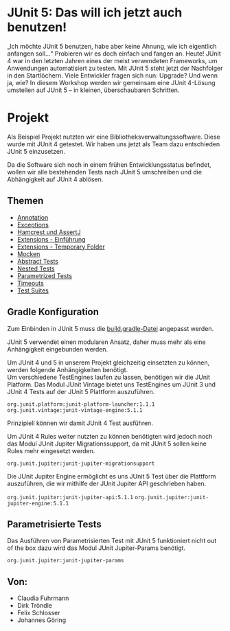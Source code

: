 
# JUnit 5: Das will ich jetzt auch benutzen!

„Ich möchte JUnit 5 benutzen, habe aber keine Ahnung, wie ich eigentlich anfangen soll...“
Probieren wir es doch einfach und fangen an. Heute!
JUnit 4 war in den letzten Jahren eines der meist verwendeten Frameworks, um Anwendungen automatisiert zu testen. Mit JUnit 5 steht jetzt der Nachfolger in den Startlöchern. Viele Entwickler fragen sich nun: Upgrade? Und wenn ja, wie?
In diesem Workshop werden wir gemeinsam eine JUnit 4-Lösung umstellen auf JUnit 5 – in kleinen, überschaubaren Schritten.

# Projekt
Als Beispiel Projekt nutzten wir eine Bibliotheksverwaltungssoftware.
Diese wurde mit JUnit 4 getestet. Wir haben uns jetzt als Team dazu entschieden JUnit 5 einzusetzen.

Da die Software sich noch in einem frühen Entwicklungsstatus befindet, wollen wir alle bestehenden Tests nach JUnit 5 umschreiben und die Abhängigkeit auf JUnit 4 ablösen.

## Themen

* [Annotation](files/01annotations.md)
* [Exceptions](files/02exceptions.md)
* [Hamcrest und AssertJ](files/03hamcrestUndAssertJ.md)
* [Extensions - Einführung](files/04_1extensions.md)
* [Extensions - Temporary Folder](files/04_2temporaryFolder.md)
* [Mocken](files/05mocks.md)
* [Abstract Tests](files/06abstractTests.md)
* [Nested Tests](files/07nestedTests.md)
* [Parametrized Tests](files/08parametrizedTests.md)
* [Timeouts](files/09timeouts.md)
* [Test Suites](files/10Testsuites.md)

## Gradle Konfiguration
Zum Einbinden in JUnit 5 muss die [build.gradle-Datei](build.gradle) angepasst werden.

JUnit 5 verwendet einen modularen Ansatz, daher muss mehr als eine Anhängigkeit eingebunden werden.

Um JUnit 4 und 5 in unserem Projekt gleichzeitig einsetzten zu können, werden folgende Anhängigkeiten benötigt.  
Um verschiedene TestEngines laufen zu lassen, benötigen wir die JUnit Platform.
Das Modul JUnit Vintage bietet uns TestEngines um JUnit 3 und JUnit 4 Tests auf der JUnit 5 Plattform auszuführen.
   
 `org.junit.platform:junit-platform-launcher:1.1.1` 
 `org.junit.vintage:junit-vintage-engine:5.1.1`
 
Prinzipiell können wir damit JUnit 4 Test ausführen.

Um JUnit 4 Rules weiter nutzten zu können benötigten wird jedoch noch das Modul JUnit Jupiter Migrationssupport, 
da mit JUnit 5 sollen keine Rules mehr eingesetzt werden.

 `org.junit.jupiter:junit-jupiter-migrationsupport`
 
Die JUnit Jupiter Engine ermöglicht es uns JUnit 5 Test über die Plattform auszuführen, die wir mithilfe der JUnit Jupiter API geschrieben haben.
 
 `org.junit.jupiter:junit-jupiter-api:5.1.1`
 `org.junit.jupiter:junit-jupiter-engine:5.1.1`

## Parametrisierte Tests
Das Ausführen von Parametrisierten Test mit JUnit 5 funktioniert nicht out of the box dazu wird das Modul JUnit Jupiter-Params benötigt.

`org.junit.jupiter:junit-jupiter-params`

## Von:
* Claudia Fuhrmann
* Dirk Tröndle
* Felix Schlosser
* Johannes Göring 
